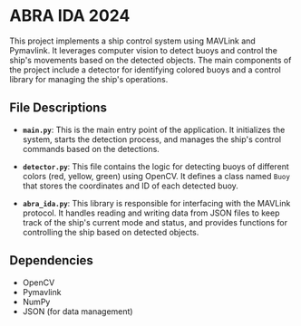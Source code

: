 # ABRA IDA 2024
 This project implements a ship control system using MAVLink and Pymavlink. It leverages computer vision to detect buoys and control the ship's movements based on the detected objects. The main components of the project include a detector for identifying colored buoys and a control library for managing the ship's operations.

## File Descriptions

- **`main.py`**: This is the main entry point of the application. It initializes the system, starts the detection process, and manages the ship's control commands based on the detections.

- **`detector.py`**: This file contains the logic for detecting buoys of different colors (red, yellow, green) using OpenCV. It defines a class named `Buoy` that stores the coordinates and ID of each detected buoy.

- **`abra_ida.py`**: This library is responsible for interfacing with the MAVLink protocol. It handles reading and writing data from JSON files to keep track of the ship's current mode and status, and provides functions for controlling the ship based on detected objects.

## Dependencies

- OpenCV
- Pymavlink
- NumPy
- JSON (for data management)

